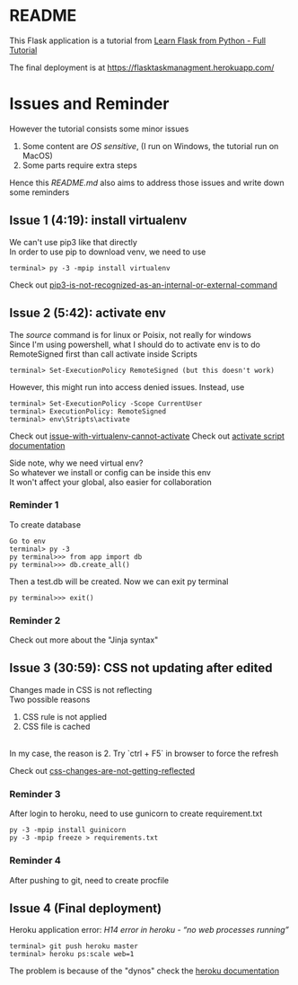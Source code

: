 
# README

This Flask application is a tutorial from
[Learn Flask from Python - Full Tutorial](https://www.youtube.com/watch?v=Z1RJmh_OqeA) 

The final deployment is at https://flasktaskmanagment.herokuapp.com/


# Issues and Reminder

However the tutorial consists some minor issues 


1. Some content are _OS sensitive_, (I run on Windows, the tutorial run on MacOS)
2. Some parts require extra steps


Hence this _README.md_  also aims to address those issues and write down some reminders

## Issue 1 (4:19): install virtualenv

We can't use pip3 like that directly
<br>
In order to use pip to download venv, we need to use
```
terminal> py -3 -mpip install virtualenv
```

Check out [pip3-is-not-recognized-as-an-internal-or-external-command](https://stackoverflow.com/questions/55876467/pip3-is-not-recognized-as-an-internal-or-external-command-operable-program-or)

## Issue 2 (5:42): activate env

The _source_ command is for linux or Poisix, not really for windows
<br>
Since I'm using powershell, what I should do to activate env is to do RemoteSigned first than call activate inside Scripts
<br>
```
terminal> Set-ExecutionPolicy RemoteSigned (but this doesn't work)
```
However, this might run into access denied issues. Instead, use
```
terminal> Set-ExecutionPolicy -Scope CurrentUser
terminal> ExecutionPolicy: RemoteSigned
terminal> env\Stripts\activate
```

Check out [issue-with-virtualenv-cannot-activate](https://stackoverflow.com/questions/8921188/issue-with-virtualenv-cannot-activate)
Check out [activate script documentation](https://virtualenv.pypa.io/en/legacy/userguide.html#activate-script)
<br>

Side note, why we need virtual env?
<br>
So whatever we install or config can be inside this env
<br>
It won't affect your global, also easier for collaboration

### Reminder 1
To create database
```
Go to env
terminal> py -3
py terminal>>> from app import db
py terminal>>> db.create_all()
```
Then a test.db will be created. Now we can exit py terminal
```
py terminal>>> exit()
```

### Reminder 2

Check out more about the "Jinja syntax" 

## Issue 3 (30:59): CSS not updating after edited

Changes made in CSS is not reflecting
<br>
Two possible reasons
<br>
1. CSS rule is not applied
2. CSS file is cached
<br>
In my case, the reason is 2.
Try `ctrl + F5` in browser to force the refresh


Check out [css-changes-are-not-getting-reflected](https://stackoverflow.com/questions/28235731/css-changes-are-not-getting-reflected-why)


### Reminder 3

After login to heroku, need to use gunicorn to create requirement.txt
```
py -3 -mpip install guinicorn
py -3 -mpip freeze > requirements.txt
```

### Reminder 4 

After pushing to git, need to create procfile

## Issue 4 (Final deployment)

Heroku application error: 
_H14 error in heroku - “no web processes running”_
```
terminal> git push heroku master
terminal> heroku ps:scale web=1
```
The problem is because of the "dynos" 
check the [heroku documentation](https://devcenter.heroku.com/articles/getting-started-with-python#deploy-the-app)
